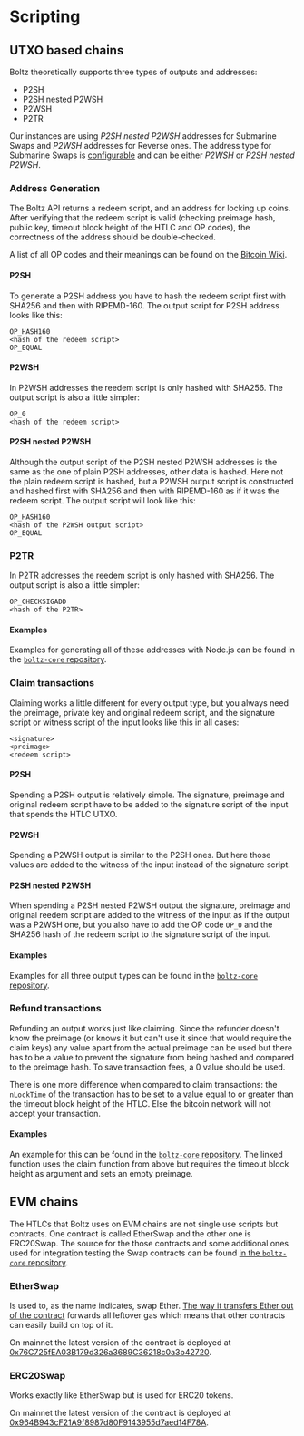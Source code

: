 # Scripting

## UTXO based chains

Boltz theoretically supports three types of outputs and addresses:

- P2SH
- P2SH nested P2WSH
- P2WSH
- P2TR 

Our instances are using *P2SH nested P2WSH* addresses for Submarine Swaps and *P2WSH* addresses for Reverse ones. The address type for Submarine Swaps is [configurable](deployment.md) and can be either *P2WSH* or *P2SH nested P2WSH*.

### Address Generation

The Boltz API returns a redeem script, and an address for locking up coins. After verifying that the redeem script is valid (checking preimage hash, public key, timeout block height of the HTLC and OP codes), the correctness of the address should be double-checked.

A list of all OP codes and their meanings can be found on the [Bitcoin Wiki](https://en.bitcoin.it/wiki/Script).

#### P2SH

To generate a P2SH address you have to hash the redeem script first with SHA256 and then with RIPEMD-160. The output script for P2SH address looks like this:

```
OP_HASH160
<hash of the redeem script>
OP_EQUAL
```

#### P2WSH

In P2WSH addresses the reedem script is only hashed with SHA256. The output script is also a little simpler:

```
OP_0
<hash of the redeem script>
```

#### P2SH nested P2WSH

Although the output script of the P2SH nested P2WSH addresses is the same as the one of plain P2SH addresses, other data is hashed. Here not the plain redeem script is hashed, but a P2WSH output script is constructed and hashed first with SHA256 and then with RIPEMD-160 as if it was the redeem script. The output script will look like this:

```
OP_HASH160
<hash of the P2WSH output script>
OP_EQUAL
```
### P2TR 

In P2TR addresses the reedem script is only hashed with SHA256. The output script is also a little simpler:

```
OP_CHECKSIGADD
<hash of the P2TR>
```

#### Examples

Examples for generating all of these addresses with Node.js can be found in the [`boltz-core` repository](https://github.com/BoltzExchange/boltz-core/blob/master/lib/swap/Scripts.ts).

### Claim transactions

Claiming works a little different for every output type, but you always need the preimage, private key and original redeem script, and the signature script or witness script of the input looks like this in all cases:

```
<signature>
<preimage>
<redeem script>
```

#### P2SH

Spending a P2SH output is relatively simple. The signature, preimage and original redeem script have to be added to the signature script of the input that spends the HTLC UTXO.

#### P2WSH

Spending a P2WSH output is similar to the P2SH ones. But here those values are added to the witness of the input instead of the signature script.

#### P2SH nested P2WSH

When spending a P2SH nested P2WSH output the signature, preimage and original reedem script are added to the witness of the input as if the output was a P2WSH one, but you also have to add the OP code `OP_0` and the SHA256 hash of the redeem script to the signature script of the input. 

#### Examples

Examples for all three output types can be found in the [`boltz-core` repository](https://github.com/BoltzExchange/boltz-core/blob/master/lib/swap/Claim.ts#L23).

### Refund transactions

Refunding an output works just like claiming. Since the refunder doesn't know the preimage (or knows it but can't use it since that would require the claim keys) any value apart from the actual preimage can be used but there has to be a value to prevent the signature from being hashed and compared to the preimage hash. To save transaction fees, a 0 value should be used.

There is one more difference when compared to claim transactions: the `nLockTime` of the transaction has to be set to a value equal to or greater than the timeout block height of the HTLC. Else the bitcoin network will not accept your transaction.

#### Examples

An example for this can be found in the [`boltz-core` repository](https://github.com/BoltzExchange/boltz-core/blob/master/lib/swap/Refund.ts#L20). The linked function uses the claim function from above but requires the timeout block height as argument and sets an empty preimage.

## EVM chains

The HTLCs that Boltz uses on EVM chains are not single use scripts but contracts. One contract is called EtherSwap and the other one is ERC20Swap. The source for the those contracts and some additional ones used for integration testing the Swap contracts can be found [in the `boltz-core` repository](https://github.com/BoltzExchange/boltz-core/tree/master/contracts).

### EtherSwap

Is used to, as the name indicates, swap Ether. [The way it transfers Ether out of the contract](https://github.com/BoltzExchange/boltz-core/blob/v0.4.1/contracts/TransferHelper.sol#L14) forwards all leftover gas which means that other contracts can easily build on top of it.

On mainnet the latest version of the contract is deployed at [0x76C725fEA03B179d326a3689C36218c0a3b42720](https://etherscan.io/address/0x76C725fEA03B179d326a3689C36218c0a3b42720).

### ERC20Swap

Works exactly like EtherSwap but is used for ERC20 tokens.  

On mainnet the latest version of the contract is deployed at [0x964B943cF21A9f8987d80F9143955d7aed14F78A](https://etherscan.io/address/0x964B943cF21A9f8987d80F9143955d7aed14F78A).
